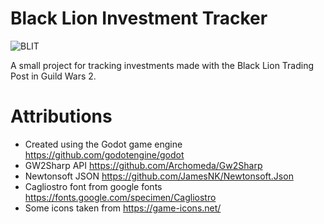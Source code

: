 # Black Lion Investment Tracker
![BLIT](https://github.com/Hybrid-Creations/BlackLionInvestmentTracker/assets/19502818/68784f3a-adfd-43c4-a943-f54ef57fc481)

A small project for tracking investments made with the Black Lion Trading Post in Guild Wars 2.

# Attributions
- Created using the Godot game engine https://github.com/godotengine/godot
- GW2Sharp API https://github.com/Archomeda/Gw2Sharp
- Newtonsoft JSON https://github.com/JamesNK/Newtonsoft.Json
- Cagliostro font from google fonts https://fonts.google.com/specimen/Cagliostro
- Some icons taken from https://game-icons.net/
